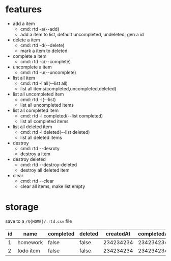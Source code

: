 # features
- add a item
    - cmd: rtd -a(--add) <item-name>
    - add a item to list, default uncompleted, undeleted, gen a id
- delete a item
    - cmd: rtd -d(--delete) <item-id>
    - mark a item to deleted
- complete a item
    - cmd: rtd -c(--complete) <item-id>
- uncomplete a item
    - cmd: rtd -u(--uncomplete) <item-id>
- list all item
    - cmd: rtd -l all(--list all)
    - list all items(completed,uncompleted,deleted)
- list all uncompleted item
    - cmd: rtd -l(--list)
    - list all uncompleted items
- list all completed item
    - cmd: rtd -l completed(--list completed)
    - list all completed items
- list all deleted item
    - cmd: rtd -l deleted(--list deleted)
    - list all deleted items
- destroy
    - cmd: rtd --desroty <item-id>
    - destroy a item
- destroy deleted
    - cmd: rtd --destroy-deleted
    - destroy all deleted item
- clear
    - cmd: rtd --clear
    - clear all items, make list empty

# storage
save to a `/${HOME}/.rtd.csv` file

|id|name|completed|deleted|createdAt|completedAt|deletedAt|
|-|-|-|-|-|-|-|
|1|homework|false|false|234234234|234234234|234234234|
|2|todo item|false|false|234234234|234234234|234234234|
